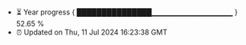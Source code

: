 - ⏳ Year progress { ███████████████▁▁▁▁▁▁▁▁▁▁▁▁▁▁▁ } 52.65 %
- ⏰ Updated on Thu, 11 Jul 2024 16:23:38 GMT

